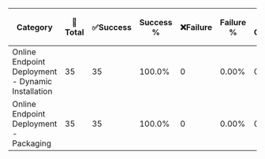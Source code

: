 Category|🚀Total|✅Success|Success %|❌Failure|Failure %|🚫Cancelled|⏳Running/In Progress|❗Not Tested|
-------- | ----------- | ---- | ------- | ------- | ---------- | --------- | ------------------- | ----------|
Online Endpoint Deployment - Dynamic Installation | 35 | 35 | 100.0% | 0 | 0.00% | 0 | 0 | 0|
Online Endpoint Deployment - Packaging | 35 | 35 | 100.0% | 0 | 0.00% | 0 | 0 | 0 |